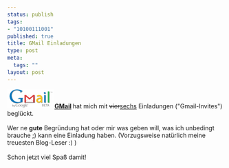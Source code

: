 ```yaml
--- 
status: publish
tags: 
- "10100111001"
published: true
title: GMail Einladungen
type: post
meta: 
  tags: ""
layout: post
---
```

<img width="110" height="45" border="0" class="alignright" src="/media/wp/logos/gmaillogo.serendipityThumb.gif" alt=""  /><span style="font-weight: bold;"><a href="http://fredericiana.de/archives/56-GMail.html" title="http://fredericiana.de/archives/56-GMail.html" onmouseover="window.status='http://fredericiana.de/archives/56-GMail.html';return true;" onmouseout="window.status='';return true;">GMail</a> </span>hat mich mit <del>vier</del><ins datetime="2005-0-4T15:9:35--1:00">sechs</ins> Einladungen (&quot;Gmail-Invites&quot;) beglückt.<br /><br />Wer ne <span style="font-weight: bold;">gute</span> Begründung hat oder mir was geben will, was ich unbedingt brauche ;) kann eine Einladung haben. (Vorzugsweise natürlich meine treuesten Blog-Leser :) )<br /><br />Schon jetzt viel Spaß damit!<br />
